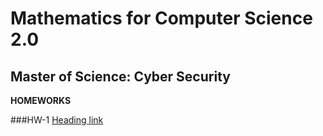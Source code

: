 # Mathematics for Computer Science 2.0

## Master of Science: Cyber Security


**HOMEWORKS**

###HW-1 [Heading link]([https://github.com/pandao/editor.md](https://colab.research.google.com/drive/1lojUdv8AH1Yztj4QozDysVo13ZGrmXmo?usp=sharing) "Heading link")

